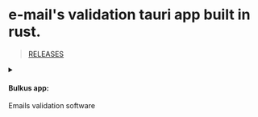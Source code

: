 # e-mail's validation tauri app built in rust.

> [RELEASES](https://github.com/KM8Oz/BULKUS-RELEASE)

<details>
<summary><h4>Bulkus app:</h4> Emails validation software </summary>
<a href="https://github.com/KM8Oz/BULKUS-RELEASE">
  <img align="center" width="200" src="https://res.cloudinary.com/dupagadir/image/upload/v1665660525/Screen_Shot_2022-10-13_at_2.18.09_PM_rfh9mv.png" />
</a>
</details>
